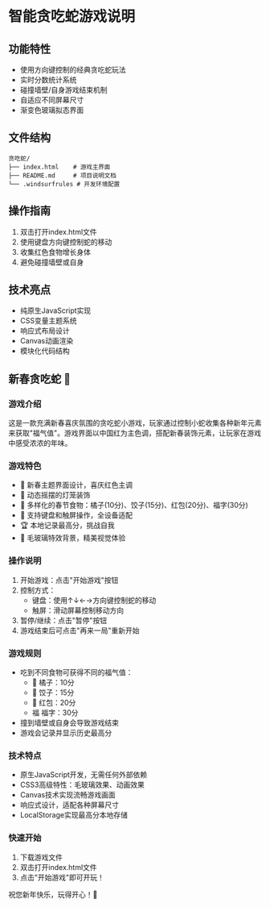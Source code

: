 # 智能贪吃蛇游戏说明

## 功能特性
- 使用方向键控制的经典贪吃蛇玩法
- 实时分数统计系统
- 碰撞墙壁/自身游戏结束机制
- 自适应不同屏幕尺寸
- 渐变色玻璃拟态界面

## 文件结构
```
贪吃蛇/
├── index.html    # 游戏主界面
├── README.md     # 项目说明文档
└── .windsurfrules # 开发环境配置
```

## 操作指南
1. 双击打开index.html文件
2. 使用键盘方向键控制蛇的移动
3. 收集红色食物增长身体
4. 避免碰撞墙壁或自身

## 技术亮点
- 纯原生JavaScript实现
- CSS变量主题系统
- 响应式布局设计
- Canvas动画渲染
- 模块化代码结构

## 新春贪吃蛇 🏮

### 游戏介绍
这是一款充满新春喜庆氛围的贪吃蛇小游戏，玩家通过控制小蛇收集各种新年元素来获取"福气值"。游戏界面以中国红为主色调，搭配新春装饰元素，让玩家在游戏中感受浓浓的年味。

### 游戏特色
- 🎨 新春主题界面设计，喜庆红色主调
- 🏮 动态摇摆的灯笼装饰
- 🍊 多样化的春节食物：橘子(10分)、饺子(15分)、红包(20分)、福字(30分)
- 📱 支持键盘和触屏操作，全设备适配
- 🏆 本地记录最高分，挑战自我
- 🌈 毛玻璃特效背景，精美视觉体验

### 操作说明
1. 开始游戏：点击"开始游戏"按钮
2. 控制方式：
   - 键盘：使用↑↓←→方向键控制蛇的移动
   - 触屏：滑动屏幕控制移动方向
3. 暂停/继续：点击"暂停"按钮
4. 游戏结束后可点击"再来一局"重新开始

### 游戏规则
- 吃到不同食物可获得不同的福气值：
  - 🍊 橘子：10分
  - 🥟 饺子：15分
  - 🧧 红包：20分
  - 福 福字：30分
- 撞到墙壁或自身会导致游戏结束
- 游戏会记录并显示历史最高分

### 技术特点
- 原生JavaScript开发，无需任何外部依赖
- CSS3高级特性：毛玻璃效果、动画效果
- Canvas技术实现流畅游戏画面
- 响应式设计，适配各种屏幕尺寸
- LocalStorage实现最高分本地存储

### 快速开始
1. 下载游戏文件
2. 双击打开index.html文件
3. 点击"开始游戏"即可开玩！

祝您新年快乐，玩得开心！🎊
